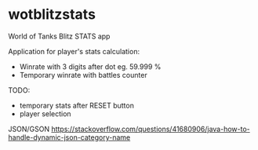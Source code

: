 # wotblitzstats
World of Tanks Blitz STATS app

Application for player's stats calculation:
- Winrate with 3 digits after dot eg. 59.999 %
- Temporary winrate with battles counter

TODO:
- temporary stats after RESET button
- player selection


JSON/GSON
https://stackoverflow.com/questions/41680906/java-how-to-handle-dynamic-json-category-name
